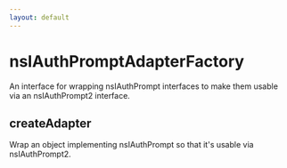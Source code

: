 ```yaml
---
layout: default
---
```


# nsIAuthPromptAdapterFactory #

An interface for wrapping nsIAuthPrompt interfaces to make
them usable via an nsIAuthPrompt2 interface.


## createAdapter ##

Wrap an object implementing nsIAuthPrompt so that it's usable via
nsIAuthPrompt2.

